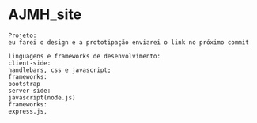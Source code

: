 # AJMH_site


    Projeto:
    eu farei o design e a prototipação enviarei o link no próximo commit

    linguagens e frameworks de desenvolvimento:
    client-side:
    handlebars, css e javascript;
    frameworks:
    bootstrap
    server-side:
    javascript(node.js)
    frameworks:
    express.js,
